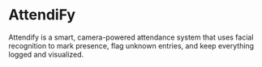 # AttendiFy
Attendify is a smart, camera-powered attendance system that uses facial recognition to mark presence, flag unknown entries, and keep everything logged and visualized.
